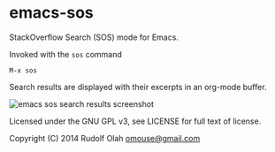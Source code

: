 # emacs-sos

StackOverflow Search (SOS) mode for Emacs.

Invoked with the `sos` command

    M-x sos

Search results are displayed with their excerpts in an org-mode buffer.

![emacs sos search results screenshot](https://github.com/omouse/emacs-sos/raw/master/emacs-sos-screenshot.png)

Licensed under the GNU GPL v3, see LICENSE for full text of license.

Copyright (C) 2014 Rudolf Olah <omouse@gmail.com>

